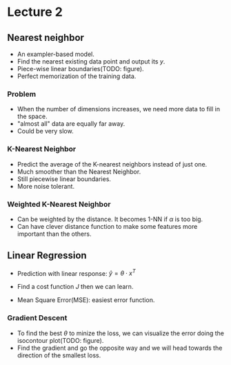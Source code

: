 # Lecture 2

## Nearest neighbor

* An exampler-based model.
* Find the nearest existing data point and output its $y$.
* Piece-wise linear boundaries(TODO: figure).
* Perfect memorization of the training data.

### Problem

* When the number of dimensions increases, we need more data to fill in the space.
* "almost all" data are equally far away.
* Could be very slow.

### K-Nearest Neighbor

* Predict the average of the K-nearest neighbors instead of just one.
* Much smoother than the Nearest Neighbor.
* Still piecewise linear boundaries.
* More noise tolerant.

### Weighted K-Nearest Neighbor

* Can be weighted by the distance. It becomes 1-NN if $\alpha$ is too big.
* Can have clever distance function to make some features more important than the others.

## Linear Regression

* Prediction with linear response: $\hat{y} = \theta \cdot x^T$

* Find a cost function $J$ then we can learn.
* Mean Square Error(MSE): easiest error function.

### Gradient Descent

* To find the best $\theta$ to minize the loss, we can visualize the error doing the isocontour plot(TODO: figure).
* Find the gradient and go the opposite way and we will head towards the direction of the smallest loss.
